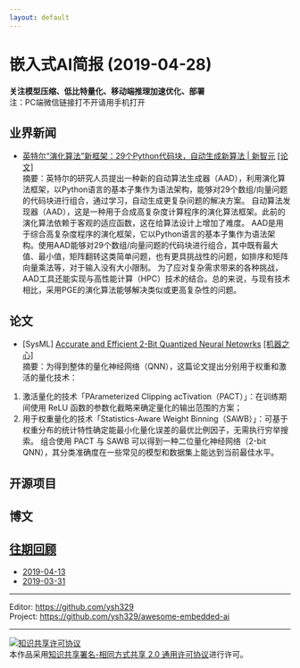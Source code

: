 ```yaml
---
layout: default
---
```


# 嵌入式AI简报 (2019-04-28)

**关注模型压缩、低比特量化、移动端推理加速优化、部署**  
<font>注：PC端微信链接打不开请用手机打开</font>


## 业界新闻

- [英特尔“演化算法”新框架：29个Python代码块，自动生成新算法 | 新智元](https://mp.weixin.qq.com/s/q93z9cio7GwjXR36PgU16w) [[论文]](https://arxiv.org/abs/1904.02830)  
摘要：英特尔的研究人员提出一种新的自动算法生成器（AAD），利用演化算法框架，以Python语言的基本子集作为语法架构，能够对29个数组/向量问题的代码块进行组合，通过学习，自动生成更复杂问题的解决方案。
自动算法发现器（AAD），这是一种用于合成高复杂度计算程序的演化算法框架。此前的演化算法依赖于客观的适应函数，这在给算法设计上增加了难度。
AAD是用于综合高复杂度程序的演化框架，它以Python语言的基本子集作为语法架构。使用AAD能够对29个数组/向量问题的代码块进行组合，其中既有最大值、最小值，矩阵翻转这类简单问题，也有更具挑战性的问题，如排序和矩阵向量乘法等，对于输入没有大小限制。
为了应对复杂需求带来的各种挑战，AAD工具还能实现与高性能计算（HPC）技术的结合。总的来说，与现有技术相比，采用PGE的演化算法能够解决类似或更高复杂性的问题。


## 论文

- [SysML] [Accurate and Efficient 2-Bit Quantized Neural Netowrks](https://www.sysml.cc/doc/2019/168.pdf) [[机器之心]](https://mp.weixin.qq.com/s/HzgRHtVwdmW6_m7OJwK-ew)  
摘要：为得到整体的量化神经网络（QNN），这篇论文提出分别用于权重和激活的量化技术：
1. 激活量化的技术「PArameterized Clipping acTivation（PACT）」：在训练期间使用 ReLU 函数的参数化截略来确定量化的输出范围的方案；
2. 用于权重量化的技术「Statistics-Aware Weight Binning（SAWB）」：可基于权重分布的统计特性确定能最小化量化误差的最优比例因子，无需执行穷举搜索。
组合使用 PACT 与 SAWB 可以得到一种二位量化神经网络（2-bit QNN），其分类准确度在一些常见的模型和数据集上能达到当前最佳水平。

## 开源项目


## 博文

## [往期回顾](https://github.com/ysh329/awesome-embedded-ai)

- [2019-04-13](https://github.com/ysh329/awesome-embedded-ai/blob/master/embedded-ai-report/2019-04-13.md)  
- [2019-03-31](https://github.com/ysh329/awesome-embedded-ai/blob/master/embedded-ai-report/2019-03-31.md)  

----

Editor: https://github.com/ysh329  
Project: https://github.com/ysh329/awesome-embedded-ai  

----

<a rel="license" href="http://creativecommons.org/licenses/by-sa/2.0/"><img alt="知识共享许可协议" style="border-width:0" src="https://i.creativecommons.org/l/by-sa/2.0/88x31.png" /></a><br />本作品采用<a rel="license" href="http://creativecommons.org/licenses/by-sa/2.0/">知识共享署名-相同方式共享 2.0 通用许可协议</a>进行许可。
